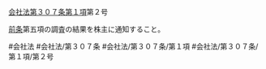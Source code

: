 [会社法第３０７条第１項](会社法＿＿＿＿第３０７条第１項)第２号

[前条](会社法＿＿＿＿第３０６条第１項)第五項の調査の結果を株主に通知すること。


#会社法
#会社法/第３０７条
#会社法/第３０７条/第１項
#会社法/第３０７条/第１項/第２号
